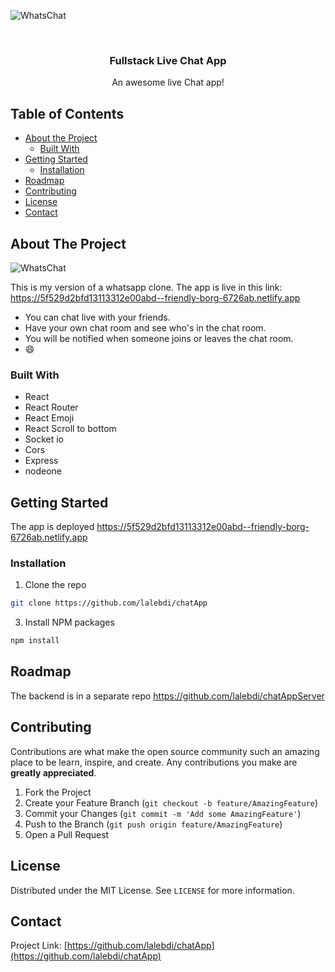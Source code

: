 <!-- PROJECT LOGO -->
![WhatsChat](https://user-images.githubusercontent.com/67381036/92832685-f68fe400-f3a5-11ea-8b34-42ad5743e299.gif)

<br />
<p align="center">
    
  

  <h3 align="center">Fullstack Live Chat App</h3>

  <p align="center">
    An awesome live Chat app!
    <br />
   
  </p>
</p>



<!-- TABLE OF CONTENTS -->
## Table of Contents

* [About the Project](#about-the-project)
  * [Built With](#built-with)
* [Getting Started](#getting-started)
  * [Installation](#installation)
* [Roadmap](#roadmap)
* [Contributing](#contributing)
* [License](#license)
* [Contact](#contact)



<!-- ABOUT THE PROJECT -->
## About The Project


![WhatsChat](https://user-images.githubusercontent.com/67381036/92832685-f68fe400-f3a5-11ea-8b34-42ad5743e299.gif)


This is my version of a whatsapp clone. The app is live in this link: https://5f529d2bfd13113312e00abd--friendly-borg-6726ab.netlify.app


* You can chat live with your friends.
* Have your own chat room and see who's in the chat room.
* You will be notified when someone joins or leaves the chat room.
* :smile:



### Built With

* React
* React Router
* React Emoji
* React Scroll to bottom
* Socket io 
* Cors
* Express
* nodeone



<!-- GETTING STARTED -->
## Getting Started

The app is deployed https://5f529d2bfd13113312e00abd--friendly-borg-6726ab.netlify.app



### Installation


1. Clone the repo
```sh
git clone https://github.com/lalebdi/chatApp
```
3. Install NPM packages
```sh
npm install
```




<!-- ROADMAP -->
## Roadmap

The backend is in a separate repo https://github.com/lalebdi/chatAppServer



<!-- CONTRIBUTING -->
## Contributing

Contributions are what make the open source community such an amazing place to be learn, inspire, and create. Any contributions you make are **greatly appreciated**.

1. Fork the Project
2. Create your Feature Branch (`git checkout -b feature/AmazingFeature`)
3. Commit your Changes (`git commit -m 'Add some AmazingFeature'`)
4. Push to the Branch (`git push origin feature/AmazingFeature`)
5. Open a Pull Request



<!-- LICENSE -->
## License

Distributed under the MIT License. See `LICENSE` for more information.



<!-- CONTACT -->
## Contact


Project Link: [https://github.com/lalebdi/chatApp](https://github.com/lalebdi/chatApp)







<!-- MARKDOWN LINKS & IMAGES -->

[product-screenshot]: images/screenshot.png

